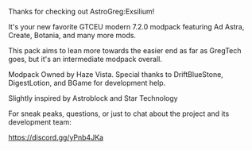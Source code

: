Thanks for checking out AstroGreg:Exsilium! 



It's your new favorite GTCEU modern 7.2.0 modpack featuring Ad Astra, Create, Botania, and many more mods.



This pack aims to lean more towards the easier end as far as GregTech goes, but it's an intermediate modpack overall.



Modpack Owned by Haze Vista. Special thanks to DriftBlueStone, DigestLotion, and BGame for development help.



Slightly inspired by Astroblock and Star Technology



For sneak peaks, questions, or just to chat about the project and its development team:

https://discord.gg/yPnb4JKa

